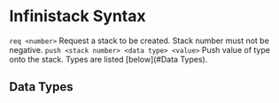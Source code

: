
# Infinistack Syntax

`req <number>` Request a stack to be created. Stack number must not be negative.
`push <stack number> <data type> <value>` Push value of type onto the stack. Types are listed [below](#Data Types).

## Data Types


